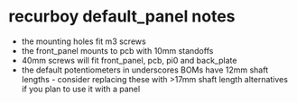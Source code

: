 # recurboy default_panel notes

- the mounting holes fit m3 screws
- the front_panel mounts to pcb with 10mm standoffs
- 40mm screws will fit front_panel, pcb, pi0 and back_plate
- the default potentiometers in underscores BOMs have 12mm shaft lengths - consider replacing these with >17mm shaft length alternatives if you plan to use it with a panel